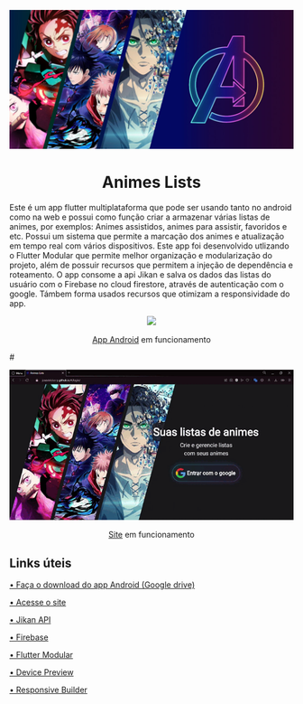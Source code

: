 <p align="center">
  <img width="600" src="Media git/capa.jpg">
</p>
<h1 align="center">Animes Lists</h1>

Este é um app flutter multiplataforma que pode ser usando tanto no android como na web e possui como função criar a armazenar várias listas de animes, por exemplos: Animes assistidos, animes para assistir, favoridos e etc. Possui um sistema que permite a marcação dos animes e atualização em tempo real com vários dispositivos.
Este app foi desenvolvido utlizando o Flutter Modular que permite melhor organização e modularização do projeto, além de possuir recursos que permitem a injeção de dependência e roteamento. O app consome a api Jikan e salva os dados das listas do usuário com o Firebase no cloud firestore, através de autenticação com o google. Támbem forma usados recursos que otimizam a responsividade do app.

<p align="center">
  <img width="250" src="Media git/android.gif">
</p>
<p align="center"><a href="https://drive.google.com/file/d/19AYFikmg10WAe24CO28BkxiXxWQzjP8i/view?usp=drive_link">App Android</a> em funcionamento</p>
#
<p align="center">
  <img width="600" src="Media git/site.gif">
</p>
<p align="center"><a href="https://josevinicius-p.github.io">Site</a> em funcionamento</p>

<h2>Links úteis</h2>
<p><a href="https://drive.google.com/file/d/19AYFikmg10WAe24CO28BkxiXxWQzjP8i/view?usp=drive_link">• Faça o download do app Android (Google drive)</a></p>
<p><a href="https://josevinicius-p.github.io">• Acesse o site</a></p>
<p><a href="https://docs.api.jikan.moe">• Jikan API</a></p>
<p><a href="https://firebase.google.com/?hl=pt-br">• Firebase </a></p>
<p><a href="https://modular.flutterando.com.br/docs/intro/">• Flutter Modular</a></p>
<p><a href="https://pub.dev/packages/device_preview">• Device Preview</a></p>
<p><a href="https://pub.dev/packages/responsive_builder">• Responsive Builder</a></p>
